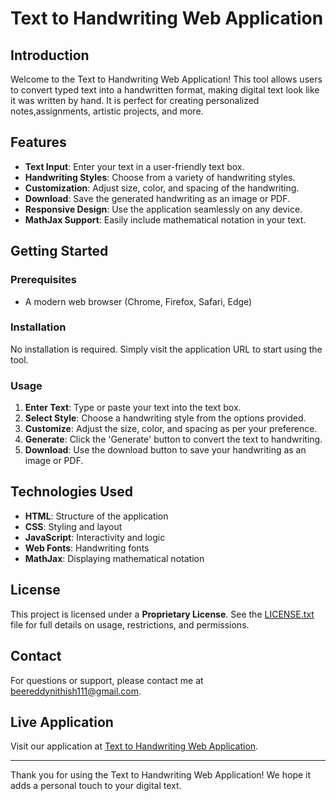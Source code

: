 # Text to Handwriting Web Application

## Introduction
Welcome to the Text to Handwriting Web Application! This tool allows users to convert typed text into a handwritten format, making digital text look like it was written by hand. It is perfect for creating personalized notes,assignments, artistic projects, and more.

## Features
- **Text Input**: Enter your text in a user-friendly text box.
- **Handwriting Styles**: Choose from a variety of handwriting styles.
- **Customization**: Adjust size, color, and spacing of the handwriting.
- **Download**: Save the generated handwriting as an image or PDF.
- **Responsive Design**: Use the application seamlessly on any device.
- **MathJax Support**: Easily include mathematical notation in your text.

## Getting Started

### Prerequisites
- A modern web browser (Chrome, Firefox, Safari, Edge)

### Installation
No installation is required. Simply visit the application URL to start using the tool.

### Usage
1. **Enter Text**: Type or paste your text into the text box.
2. **Select Style**: Choose a handwriting style from the options provided.
3. **Customize**: Adjust the size, color, and spacing as per your preference.
4. **Generate**: Click the 'Generate' button to convert the text to handwriting.
5. **Download**: Use the download button to save your handwriting as an image or PDF.

## Technologies Used
- **HTML**: Structure of the application
- **CSS**: Styling and layout
- **JavaScript**: Interactivity and logic
- **Web Fonts**: Handwriting fonts
- **MathJax**: Displaying mathematical notation

## License

This project is licensed under a **Proprietary License**. See the [LICENSE.txt](license.txt) file for full details on usage, restrictions, and permissions.


## Contact
For questions or support, please contact me at beereddynithish111@gmail.com.

## Live Application
Visit our application at [Text to Handwriting Web Application](https://mahipal123456.github.io/Text-To-Handwriting/).

---

Thank you for using the Text to Handwriting Web Application! We hope it adds a personal touch to your digital text.
